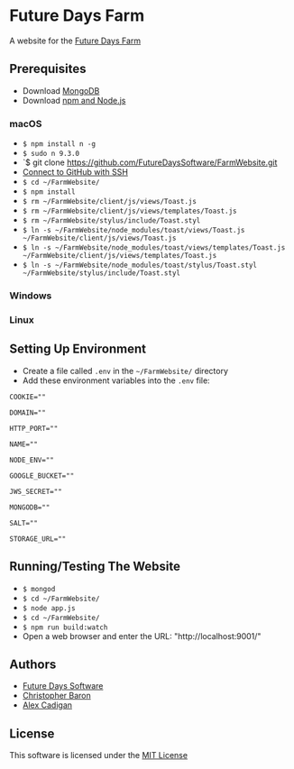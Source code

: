 # Future Days Farm

A website for the [Future Days Farm](InsertLinkToWebsite)

## Prerequisites

* Download [MongoDB](https://docs.mongodb.com/manual/administration/install-community/)
* Download [npm and Node.js](https://nodejs.org/en/)

### macOS

* `$ npm install n -g`
* `$ sudo n 9.3.0`
* `$ git clone https://github.com/FutureDaysSoftware/FarmWebsite.git
* [Connect to GitHub with SSH](https://help.github.com/articles/connecting-to-github-with-ssh/)
* `$ cd ~/FarmWebsite/`
* `$ npm install`
* `$ rm ~/FarmWebsite/client/js/views/Toast.js`
* `$ rm ~/FarmWebsite/client/js/views/templates/Toast.js`
* `$ rm ~/FarmWebsite/stylus/include/Toast.styl`
* `$ ln -s ~/FarmWebsite/node_modules/toast/views/Toast.js ~/FarmWebsite/client/js/views/Toast.js`
* `$ ln -s ~/FarmWebsite/node_modules/toast/views/templates/Toast.js ~/FarmWebsite/client/js/views/templates/Toast.js`
* `$ ln -s ~/FarmWebsite/node_modules/toast/stylus/Toast.styl ~/FarmWebsite/stylus/include/Toast.styl`

### Windows

### Linux

## Setting Up Environment

* Create a file called `.env` in the `~/FarmWebsite/` directory
* Add these environment variables into the `.env` file:
```
COOKIE=""

DOMAIN=""

HTTP_PORT=""

NAME=""

NODE_ENV=""

GOOGLE_BUCKET=""

JWS_SECRET=""

MONGODB=""

SALT=""

STORAGE_URL=""
```

## Running/Testing The Website

* `$ mongod`
* `$ cd ~/FarmWebsite/`
* `$ node app.js`
* `$ cd ~/FarmWebsite/`
* `$ npm run build:watch`
* Open a web browser and enter the URL: "http://localhost:9001/"

## Authors

* [Future Days Software](https://github.com/FutureDaysSoftware)
* [Christopher Baron](https://github.com/cbaron)
* [Alex Cadigan](https://github.com/AlexCadigan)

## License

This software is licensed under the [MIT License](LICENSE)
